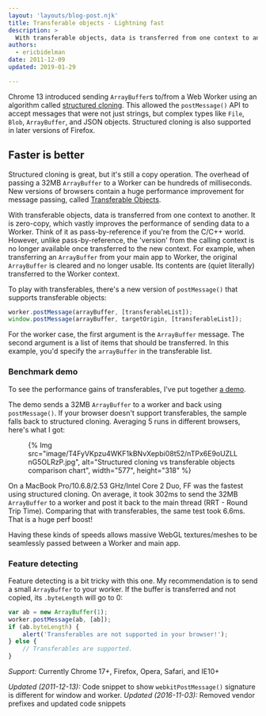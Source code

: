 ```yaml
---
layout: 'layouts/blog-post.njk'
title: Transferable objects - Lightning fast
description: >
  With transferable objects, data is transferred from one context to another. It is zero-copy, which vastly improves the performance of sending data to a Worker.
authors:
  - ericbidelman
date: 2011-12-09
updated: 2019-01-29

---
```


Chrome 13 introduced sending `ArrayBuffer`s to/from a Web Worker using an algorithm called [structured cloning](https://developers.google.com/web/updates/2011/09/Workers-ArrayBuffer). This allowed the `postMessage()` API to accept messages that were not just strings, but complex types like `File`, `Blob`, `ArrayBuffer`, and JSON objects. Structured cloning is also supported in later versions of Firefox.

## Faster is better

Structured cloning is great, but it's still a copy operation. The overhead of passing a 32MB `ArrayBuffer` to a Worker can be hundreds of milliseconds.
New versions of browsers contain a huge performance improvement for message passing, called [Transferable Objects](https://developer.mozilla.org/en-US/docs/Glossary/Transferable_objects).

With transferable objects, data is transferred from one context to another. It is zero-copy, which vastly improves the performance of sending data to a Worker. Think of it as pass-by-reference if you're from the C/C++ world. However, unlike pass-by-reference, the 'version' from the calling context is no longer available once transferred to the new context. For example, when transferring an `ArrayBuffer` from your main app to Worker, the original `ArrayBuffer` is cleared and no longer usable. Its contents are (quiet literally) transferred to the Worker context.

To play with transferables, there's a new version of `postMessage()` that supports transferable objects:


```js
worker.postMessage(arrayBuffer, [transferableList]);
window.postMessage(arrayBuffer, targetOrigin, [transferableList]);
```


For the worker case, the first argument is the `ArrayBuffer` message. The second argument is a list of items that should be transferred. In this example, you'd specify the `arrayBuffer` in the transferable list.

### Benchmark demo

To see the performance gains of transferables, I've put together [a demo](http://html5-demos.appspot.com/static/workers/transferables/index.html).

The demo sends a 32MB `ArrayBuffer` to a worker and back using `postMessage()`. If your browser doesn't support transferables, the sample falls back to structured cloning. Averaging 5 runs in different browsers, here's what I got:

<figure>
{% Img src="image/T4FyVKpzu4WKF1kBNvXepbi08t52/nTPx6E9oUZLLnG5OLRzP.jpg", alt="Structured cloning vs transferable objects comparison chart", width="577", height="318" %}
</figure>

On a MacBook Pro/10.6.8/2.53 GHz/Intel Core 2 Duo, FF was the fastest using structured cloning. On average, it took 302ms to send the 32MB `ArrayBuffer` to a worker and post it back to the main thread (RRT - Round Trip Time). Comparing that with transferables, the same test took 6.6ms. That is a huge perf boost!

Having these kinds of speeds allows massive WebGL textures/meshes to be seamlessly passed between a Worker and main app.

### Feature detecting

Feature detecting is a bit tricky with this one. My recommendation is to send a small `ArrayBuffer` to your worker. If the buffer is transferred and not copied, its `.byteLength` will go to 0:

```js
var ab = new ArrayBuffer(1);
worker.postMessage(ab, [ab]);
if (ab.byteLength) {
    alert('Transferables are not supported in your browser!');
} else {
    // Transferables are supported.
}
```


*Support:* Currently Chrome 17+, Firefox, Opera, Safari, and IE10+

*Updated (2011-12-13):* Code snippet to show `webkitPostMessage()` signature is different for window and worker.
*Updated (2016-11-03):* Removed vendor prefixes and updated code snippets
